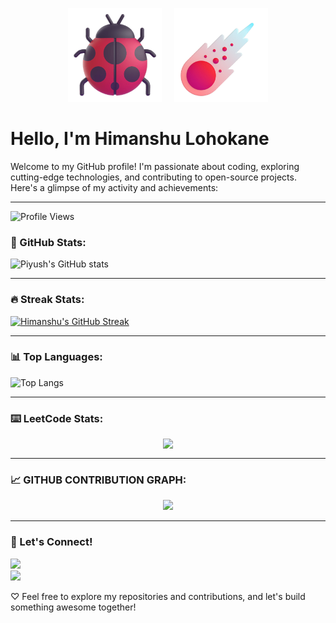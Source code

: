 <p align="center">
  <img src="https://github.com/Mayur-Pagote/README_Design_Kit/blob/main/public/Assets/Bug.png?raw=true" width="150" />
  &nbsp;&nbsp;&nbsp;
  <img src="https://github.com/Mayur-Pagote/README_Design_Kit/blob/main/public/Assets/Comet.png?raw=true" width="150" />
</p>


#  Hello, I'm Himanshu Lohokane

Welcome to my GitHub profile! I'm passionate about coding, exploring cutting-edge technologies, and contributing to open-source projects. Here's a glimpse of my activity and achievements:

---

![Profile Views](https://komarev.com/ghpvc/?username=Himanshu-Lohokane&color=blue)

### 🚀 GitHub Stats:
![Piyush's GitHub stats](https://github-readme-stats.vercel.app/api?username=Himanshu-Lohokane&show=reviews,discussions_started,discussions_answered,prs_merged,prs_merged_percentage_icons=true&theme=radical)

---

### 🔥 Streak Stats:
[![Himanshu's GitHub Streak](https://streak-stats.demolab.com?user=Himanshu-Lohokane&theme=radical)](https://git.io/streak-stats)

---

### 📊 Top Languages:
![Top Langs](https://github-readme-stats.vercel.app/api/top-langs/?username=Himanshu-Lohokane&layout=compact&theme=radical)

---

### ⌨️ LeetCode Stats:

  <p align="center">
<img  align=top flex-grow=1 src="https://leetcard.jacoblin.cool/himanshu_lohokane?theme=radical&font=Nunito&ext=heatmap" />  
  </p>

---

### 📈 GITHUB CONTRIBUTION GRAPH:
<div align="center">
  <img src="https://github-readme-activity-graph.vercel.app/graph?username=Himanshu-Lohokane&theme=synthwave-84&true&hide_border=true" />
</div>

---

### 🌟 Let's Connect!
  <a href="https://github.com/Himanshu-Lohokane" target="_blank">
    <img src="https://img.shields.io/badge/-GitHub-%23181717?style=for-the-badge&logo=github&logoColor=white" target="_blank">
  </a>
</div>

<div>
  <a href="https://www.linkedin.com/in/himanshu-lohokane-6618a8259" target="_blank">
    <img src="https://img.shields.io/badge/-LinkedIn-%230077B5?style=for-the-badge&logo=linkedin&logoColor=white" target="_blank">
  </a>
</div>

♡ Feel free to explore my repositories and contributions, and let's build something awesome together!
